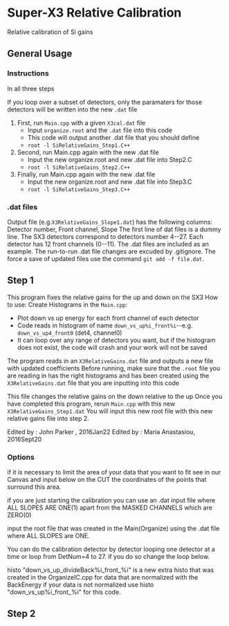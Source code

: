 # Super-X3 Relative Calibration
Relative calibration of Si gains

## General Usage
### Instructions
In all three steps

If you loop over a subset of detectors, only the paramaters for those detectors will be written into the new `.dat` file
1. First, run `Main.cpp` with a given `X3cal.dat` file
   * Input `organize.root` and the `.dat` file into this code
   * This code will output another .dat file that you should define
   * `root -l SiRelativeGains_Step1.C++`
2. Second, run Main.cpp again with the new .dat file
   * Input the new organize.root and new .dat file into Step2.C
   * `root -l SiRelativeGains_Step2.C++`
3. Finally, run Main.cpp again with the new .dat file
   * Input the new organize.root and new .dat file into Step3.C
   * `root -l SiRelativeGains_Step3.C++`

### .dat files
Output file (e.g.`X3RelativeGains_Slope1.dat`) has the following columns:
Detector number, Front channel, Slope
The first line of dat files is a dummy line.
The SX3 detectors correspond to detectors number 4--27. Each detector has 12 front channels (0--11).
The .dat files are included as an example. The run-to-run .dat file changes are excuded by .gitignore. The force a save of updated files use the command `git add -f file.dat`.

## Step 1
This program fixes the relative gains for the up and down on the SX3
How to use: Create Histograms in the `Main.cpp`:
* Plot down vs up energy for each front channel of each detector
* Code reads in histogram of name `down_vs_up%i_front%i`--e.g. `down_vs_up4_front0` (det4, channel0)
* It can loop over any range of detectors you want, but if the histogram does not exist, the code will crash and your work will not be saved

The program reads in an `X3RelativeGains.dat` file and outputs a new file with updated coefficients
Before running, make sure that the `.root` file you are reading in has the right histograms and has been created using the `X3RelativeGains.dat` file that you are inputting into this code

This file changes the relative gains on the down relative to the up
Once you have completed this program, rerun `Main.cpp` with this new `X3RelativeGains_Step1.dat`
You will input this new root file with this new relative gains file into step 2.

Edited by : John Parker , 2016Jan22
Edited by : Maria Anastasiou, 2016Sept20

### Options
 if it is necessary to limit the area of your data that you want to fit see in our Canvas and 
  input below on the CUT the coordinates of the points that surround this area.

 if you are just starting the calibration you can use an .dat input file where ALL SLOPES ARE ONE(1) apart from the MASKED CHANNELS which are ZERO(0)

  input the root file that was created in the Main(Organize) using the .dat file where ALL SLOPES are ONE.

You can do the calibration detector by detector looping one detector at a time or loop from DetNum=4 to 27.
  if you do so change the loop below.

  histo "down_vs_up_divideBack%i_front_%i" is a new extra histo that was created in the OrganizeIC.cpp for data that are normalized with the BackEnergy
  if your data is not normalized use histo "down_vs_up%i_front_%i" for this code. 

## Step 2


